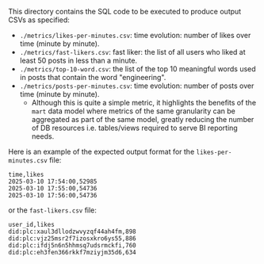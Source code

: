 This directory contains the SQL code to be executed to produce output CSVs as specified:

- `./metrics/likes-per-minutes.csv`: time evolution: number of likes over time (minute by minute).
- `./metrics/fast-likers.csv`: fast liker: the list of all users who liked at least 50 posts in less than a minute.
- `./metrics/top-10-word.csv`: the list of the top 10 meaningful words used in posts that contain the word "engineering".
- `./metrics/posts-per-minutes.csv`: time evolution: number of posts over time (minute by minute). 
    - Although this is quite a simple metric, it highlights the benefits of the `mart` data model where metrics of the same granularity can be aggregated as part of the same model, greatly reducing the number of DB resources i.e. tables/views required to serve BI reporting needs.

Here is an example of the expected output format for the `likes-per-minutes.csv` file:

```csv
time,likes
2025-03-10 17:54:00,52985
2025-03-10 17:55:00,54736
2025-03-10 17:56:00,54736
```

or the `fast-likers.csv` file:

```csv
user_id,likes
did:plc:xaul3dllodzwvyzqf44ah4fm,898
did:plc:vjz25msr2f7izosxkro6ys55,886
did:plc:ifdj5n6n5hhmsq7udsrmckfi,760
did:plc:eh3fen366rkkf7mziyjm35d6,634
```
